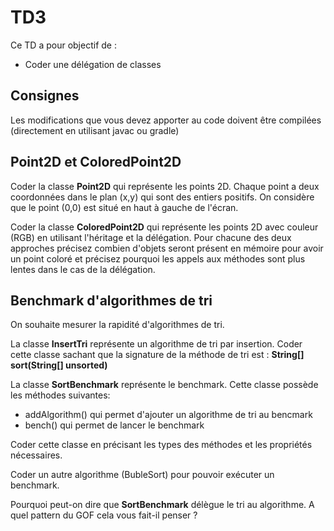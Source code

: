 # TD3
Ce TD a pour objectif de :

* Coder une délégation de classes

## Consignes

Les modifications que vous devez apporter au code doivent être compilées (directement en utilisant javac ou gradle)

## Point2D et ColoredPoint2D

Coder la classe **Point2D** qui représente les points 2D. Chaque point a deux coordonnées dans le plan (x,y) qui sont des entiers positifs. On considère que le point (0,0) est situé en haut à gauche de l'écran.

Coder la classe **ColoredPoint2D** qui représente les points 2D avec couleur (RGB) en utilisant l'héritage et la délégation. Pour chacune des deux approches précisez combien d'objets seront présent en mémoire pour avoir un point coloré et précisez pourquoi les appels aux méthodes sont plus lentes dans le cas de la délégation.

## Benchmark d'algorithmes de tri

On souhaite mesurer la rapidité d'algorithmes de tri. 

La classe **InsertTri** représente un algorithme de tri par insertion.
Coder cette classe sachant que la signature de la méthode de tri est : __String[] sort(String[] unsorted)__

La classe **SortBenchmark** représente le benchmark. Cette classe possède les méthodes suivantes:
* addAlgorithm() qui permet d'ajouter un algorithme de tri au bencmark
* bench() qui permet de lancer le benchmark

Coder cette classe en précisant les types des méthodes et les propriétés nécessaires.

Coder un autre algorithme (BubleSort) pour pouvoir exécuter un benchmark.

Pourquoi peut-on dire que **SortBenchmark** délègue le tri au algorithme. A quel pattern du GOF cela vous fait-il penser ?


